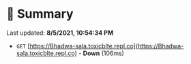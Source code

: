 # 📖 Summary
Last updated: **8/5/2021, 10:54:34 PM**

- `GET` [https://Bhadwa-sala.toxicblte.repl.co](https://Bhadwa-sala.toxicblte.repl.co) - **Down** (106ms)

